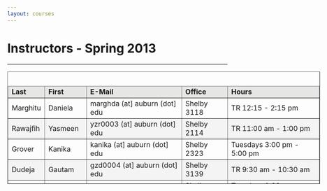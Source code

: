 ```yaml
---
layout: courses
---
```


# Instructors - Spring 2013

---

<table style="width: 716px; height: 257px;" border="1" width="716" align="center" summary="List of Instructors, their email, office and office hours">
<caption><strong><br></strong></caption><thead> 
<tr style="background-color: #e6e6e4;">
<td><strong>Last</strong></td>
<td><strong>First</strong></td>
<td><strong>E-Mail</strong></td>
<td><strong>Office</strong></td>
<td><strong>Hours</strong></td>
</tr>
</thead> 
<tbody>
<tr>
<td><span>Marghitu</span></td>
<td><span>Daniela</span></td>
<td>marghda (at] auburn (dot] edu</td>
<td><span>Shelby 3118</span></td>
<td><span>TR 12:15 - 2:15 pm</span></td>
</tr>
<tr style="background-color: #f4f4f4;">
<td><span>Rawajfih</span></td>
<td>Yasmeen</td>
<td>yzr0003 (at] auburn (dot] edu</td>
<td>Shelby 2114</td>
<td>TR 11:00 am - 1:00 pm<br></td>
</tr>
<tr>
<td>Grover</td>
<td>Kanika</td>
<td>kanika (at] auburn (dot] edu</td>
<td>Shelby 2323<br></td>
<td>Tuesdays 3:00 pm - 5:00 pm<br></td>
</tr>
<tr style="background-color: #f4f4f4;">
<td>Dudeja</td>
<td>Gautam</td>
<td>gzd0004 (at] auburn (dot] edu</td>
<td>Shelby 3139</td>
<td>TR 9:30 am - 10:30 am<br></td>
</tr>
<tr>
<td>Cira</td>
<td><span>Cristian</span></td>
<td>cira (at] auburn (dot] edu</td>
<td>Shelby 2105</td>
<td>Tuesdays 1:00 pm - 4:00 pm<br></td>
</tr>
<tr style="background-color: #f4f4f4;">
<td>Tian</td>
<td>Yun</td>
<td>tianyun (at] auburn (dot] edu</td>
<td>Shelby 2104</td>
<td>Tuesdays 1:00 pm - 5:00 pm<br></td>
</tr>
<tr>
<td>Poojita</td>
<td><span>Puligundla</span></td>
<td>pzp0018 (at] auburn (dot] edu</td>
<td>Shelby 3139</td>
<td>TR 10:00 am - 11:00 am<br></td>
</tr>
<tr style="background-color: #f4f4f4;">
<td><span>Kannan</span></td>
<td><span>Uma</span></td>
<td><span>uzk0002 (at] auburn (dot] edu</span></td>
<td><span>Shelby 3139</span></td>
<td>TR 10:00 am - 11:00 am<br></td>
</tr>
</tbody>
</table>